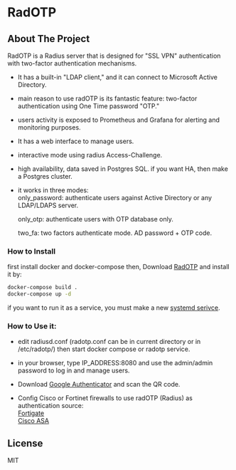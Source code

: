 # RadOTP
## About The Project
RadOTP is a Radius server that is designed for "SSL VPN" authentication with two-factor authentication mechanisms.   
* It has a built-in "LDAP client," and it can connect to Microsoft Active Directory.   
* main reason to use radOTP is its fantastic feature: two-factor authentication using One Time password "OTP."   
* users activity is exposed to Prometheus and Grafana for alerting and monitoring purposes.   
* It has a web interface to manage users.   
* interactive mode using radius Access-Challenge.   
* high availability, data saved in Postgres SQL. if you want HA, then make a Postgres cluster.   
* it works in three modes:   
    only_password: authenticate users against Active Directory or any LDAP/LDAPS server.   

    only_otp: authenticate users with OTP database only.   

    two_fa: two factors authenticate mode. AD password + OTP code.   

### How to Install
first install docker and docker-compose then, Download [RadOTP](https://github.com/Abbas-gheydi/radotp/releases) and install it by:  
```bash
docker-compose build . 
docker-compose up -d  
```
if you want to run it as a service, you must make a new [systemd serivce](https://www.suse.com/support/kb/doc/?id=000019672).   

### How to Use it:
  
- edit radiusd.conf (radotp.conf can be in current directory or in /etc/radotp/) then start docker compose or radotp service.       

- in your browser, type IP_ADDRESS:8080 and use the admin/admin password to log in and manage users.   

- Download [Google Authenticator](https://play.google.com/store/apps/details?id=com.google.android.apps.authenticator2&hl=en_US&gl=US) and scan the QR code.   

- Config Cisco or Fortinet firewalls to use radOTP (Radius) as authentication source:   
[Fortigate](https://docs.fortinet.com/document/fortigate/6.0.0/cookbook/200757/connecting-the-fortigate-to-the-radius-server)   
[Cisco ASA](https://www.cisco.com/c/en/us/support/docs/security/asa-5500-x-series-next-generation-firewalls/98594-configure-radius-authentication.html)   

## License

MIT
